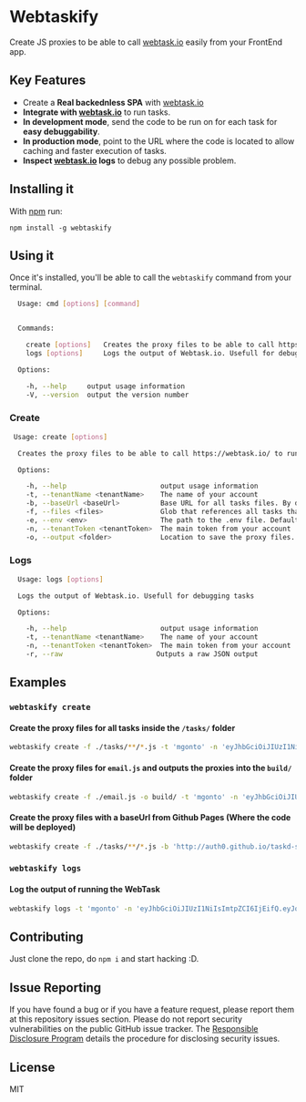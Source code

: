 # Webtaskify

Create JS proxies to be able to call [webtask.io](https://webtask.io) easily from your FrontEnd app.

## Key Features
* Create a **Real backednless SPA** with [webtask.io](https://webtask.io)
* **Integrate with [webtask.io](https://webtask.io)** to run tasks.
* **In development mode**, send the code to be run on for each task for **easy debuggability**.
* **In production mode**, point to the URL where the code is located to allow caching and faster execution of tasks.
* **Inspect [webtask.io](https://webtask.io) logs** to debug any possible problem.

## Installing it

With [npm](http://npmjs.org/) run:

```
npm install -g webtaskify
```

## Using it

Once it's installed, you'll be able to call the `webtaskify` command from your terminal.

```bash
  Usage: cmd [options] [command]


  Commands:

    create [options]   Creates the proxy files to be able to call https://webtask.io/ to run your backend task
    logs [options]     Logs the output of Webtask.io. Usefull for debugging tasks

  Options:

    -h, --help     output usage information
    -V, --version  output the version number
```

### Create

```bash
 Usage: create [options]

  Creates the proxy files to be able to call https://webtask.io/ to run your backend task

  Options:

    -h, --help                       output usage information
    -t, --tenantName <tenantName>    The name of your account
    -b, --baseUrl <baseUrl>          Base URL for all tasks files. By default, Referer will be used from the request if not specified
    -f, --files <files>              Glob that references all tasks that can be used
    -e, --env <env>                  The path to the .env file. Defaults to ./.env
    -n, --tenantToken <tenantToken>  The main token from your account
    -o, --output <folder>            Location to save the proxy files. Defaults to current directory
```

### Logs

```bash
  Usage: logs [options]

  Logs the output of Webtask.io. Usefull for debugging tasks

  Options:

    -h, --help                       output usage information
    -t, --tenantName <tenantName>    The name of your account
    -n, --tenantToken <tenantToken>  The main token from your account
    -r, --raw                       Outputs a raw JSON output
```

## Examples

### `webtaskify create`

#### Create the proxy files for all tasks inside the `/tasks/` folder

```bash
webtaskify create -f ./tasks/**/*.js -t 'mgonto' -n 'eyJhbGciOiJIUzI1NiIsImtpZCI6IjEifQ.eyJqdGkiOiI4MGQ3N2I5MWIwZGI0OTI3OWVhMmYzOTI4MThkYTQxNiIsImlhdCI6MTQyNDk3NDA3MiwidGVuIjoibWdvbnRvIn0.De7gtF5upLB7zRdVMw4_WShGJJbVA84oIttEMkoX6Yw'
```

#### Create the proxy files for `email.js` and outputs the proxies into the `build/` folder

```bash
webtaskify create -f ./email.js -o build/ -t 'mgonto' -n 'eyJhbGciOiJIUzI1NiIsImtpZCI6IjEifQ.eyJqdGkiOiI4MGQ3N2I5MWIwZGI0OTI3OWVhMmYzOTI4MThkYTQxNiIsImlhdCI6MTQyNDk3NDA3MiwidGVuIjoibWdvbnRvIn0.De7gtF5upLB7zRdVMw4_WShGJJbVA84oIttEMkoX6Yw'
```

#### Create the proxy files with a baseUrl from Github Pages (Where the code will be deployed)

```bash
webtaskify create -f ./tasks/**/*.js -b 'http://auth0.github.io/taskd-sample/' -t 'mgonto' -n 'eyJhbGciOiJIUzI1NiIsImtpZCI6IjEifQ.eyJqdGkiOiI4MGQ3N2I5MWIwZGI0OTI3OWVhMmYzOTI4MThkYTQxNiIsImlhdCI6MTQyNDk3NDA3MiwidGVuIjoibWdvbnRvIn0.De7gtF5upLB7zRdVMw4_WShGJJbVA84oIttEMkoX6Yw'
```

### `webtaskify logs`

#### Log the output of running the WebTask

```bash
webtaskify logs -t 'mgonto' -n 'eyJhbGciOiJIUzI1NiIsImtpZCI6IjEifQ.eyJqdGkiOiI4MGQ3N2I5MWIwZGI0OTI3OWVhMmYzOTI4MThkYTQxNiIsImlhdCI6MTQyNDk3NDA3MiwidGVuIjoibWdvbnRvIn0.De7gtF5upLB7zRdVMw4_WShGJJbVA84oIttEMkoX6Yw'
```

## Contributing

Just clone the repo, do `npm i` and start hacking :D.

## Issue Reporting

If you have found a bug or if you have a feature request, please report them at this repository issues section. Please do not report security vulnerabilities on the public GitHub issue tracker. The [Responsible Disclosure Program](https://auth0.com/whitehat) details the procedure for disclosing security issues.

## License

MIT
